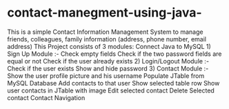 # contact-manegment-using-java-
This is a simple Contact Information Management System to manage friends, colleagues, family information (address, phone number, email address)  This Project consists of 3 modules: Connect Java to MySQL  1) Sign Up Module :- Check empty fields Check if the two password fields are equal or not Check if the user already exists    2) Login/Logout Module :-   Check if the user exists Show and hide password  3) Contact Module :-  Show the user profile picture and his username Populate JTable from MySQL Database Add contacts to that user Show selected table row Show user contacts in JTable with image Edit selected contact Delete Selected contact Contact Navigation
